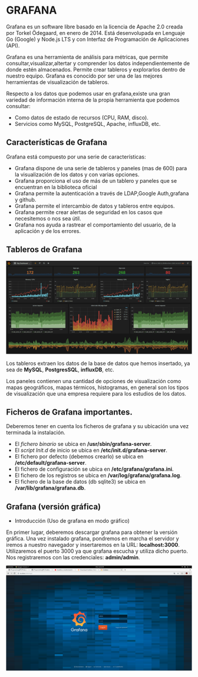 # GRAFANA

Grafana es un software libre basado en la licencia de Apache 2.0 creada por Torkel Ödegaard, en enero de 2014. Está desenvolupada en Lenguaje Go (Google) y Node.js LTS y con Interfaz de Programación de Aplicaciones (API).

Grafana es una herramienta de análisis para métricas, que permite consultar,visualizar,altertar y comprender los datos independientemente de donde estén almacenados. Permite crear tableros y explorarlos dentro de nuestro equipo. Grafana es conocido por ser una de las mejores herramientas de visualización de tableros.

Respecto a los datos que podemos usar en grafana,existe una gran variedad de información interna de la propia herramienta que podemos consultar:

* Como datos de estado de recursos (CPU, RAM, disco).
* Servicios como MySQL, PostgreSQL, Apache, influxDB, etc.

## Características de Grafana

Grafana está compuesto por una serie de características: 

* Grafana dispone de una serie de tableros y paneles (mas de 600) para la visualización de los datos y con varias opciones.
* Grafana proporciona el uso de más de un tablero y paneles que se encuentran en la biblioteca oficial
* Grafana permite la autenticación a través de LDAP,Google Auth,grafana y github.
* Grafana permite el intercambio de datos y tableros entre equipos.
* Grafana permite crear alertas de seguridad en los casos que necesitemos o nos sea útil.
* Grafana nos ayuda a rastrear el comportamiento del usuario, de la aplicación y de los errores.

## Tableros de Grafana

![grafana](https://github.com/SergiMC/ProyectoSergiMC/blob/master/Fotos/TableroGrafanaEj.png)

Los tableros extraen los datos de la base de datos que hemos insertado, ya sea de **MySQL**, **PostgresSQL**, **influxDB**, etc.

Los paneles contienen una cantidad de opciones de visualización como mapas geográficos, mapas térmicos, histogramas, en general son los tipos de visualización que una empresa requiere para los estudios de los datos.


## Ficheros de Grafana importantes.

Deberemos tener en cuenta los ficheros de grafana y su ubicación una vez terminada la instalación.

* El *fichero binario* se ubica en **/usr/sbin/grafana-server**.
* El *script Init.d* de inicio se ubica en **/etc/init.d/grafana-server**.
* El fichero por defecto (debemos crearlo) se ubica en **/etc/default/grafana-server**.
* El fichero de configuración se ubica en **/etc/grafana/grafana.ini**.
* El fichero de los registros se ubica en **/var/log/grafana/grafana.log**.
* El fichero de la base de datos (db sqlite3) se ubica en **/var/lib/grafana/grafana.db**.

## Grafana (versión gráfica)

* Introducción (Uso de grafana en modo gráfico)

En primer lugar, deberemos descargar grafana para obtener la versión gráfica.
Una vez instalado grafana, pondremos en marcha el servidor y iremos a nuestro navegador y insertaremos en la URL:
**localhost:3000**. Utilizaremos el puerto 3000 ya que grafana escucha y utiliza dicho puerto. Nos registraremos con las credenciales: **admin/admin**.

![grafana](https://github.com/SergiMC/ProyectoSergiMC/blob/master/Fotos/portalGrafana.png)

